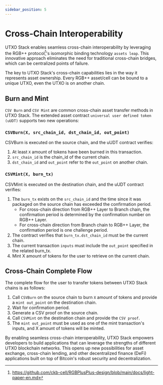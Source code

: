 ```yaml
---
sidebar_position: 5
---
```


# Cross-Chain Interoperability

UTXO Stack enables seamless cross-chain interoperability by leveraging the RGB++ protocol[^1]'s isomorphic binding technology `assets leap`. This innovative approach eliminates the need for traditional cross-chain bridges, which can be centralized points of failure.

The key to UTXO Stack's cross-chain capabilities lies in the way it represents asset ownership. Every RGB++ asset/cell can be bound to a unique UTXO, even the UTXO is on another chain.

## Burn and Mint

`CSV Burn` and `CSV Mint` are common cross-chain asset transfer methods in UTXO Stack.
The extended asset contract `universal user defined token (uUDT)` supports two new operations:

### `CSVBurn(X, src_chain_id, dst_chain_id, out_point)`

CSVBurn is executed on the source chain, and the uUDT contract verifies:

1. At least `X` amount of tokens have been burned in this transaction.   
2. `src_chain_id` is the chain_id of the current chain.
3. `dst_chain_id` and `out_point` refer to the `out_point` on another chain.

### `CSVMint(X, burn_tx)`

CSVMint is executed on the destination chain, and the uUDT contract verifies:

1. The `burn_tx` exists on the `src_chain_id` and the time since it was packaged on the source chain has exceeded the confirmation period.
    - For cross-chain direction from RGB++ Layer to Branch chain, the confirmation period is determined by the confirmation number on RGB++ Layer.
    - For cross-chain direction from Branch chain to RGB++ Layer, the confirmation period is one challenge period.
2. The contract verifies that `burn_tx.dst_chain_id` must be the current chain.
3. The current transaction `inputs` must include the `out_point` specified in the related burn_tx.
4. Mint X amount of tokens for the user to retrieve on the current chain.

## Cross-Chain Complete Flow

The complete flow for the user to transfer tokens between UTXO Stack chains is as follows:

1. Call `CSVBurn` on the source chain to burn `X` amount of tokens and provide a `mint out_point` on the destination chain.
2. Wait for confirmation period.
3. Generate a CSV proof on the source chain.
4. Call `CSVMint` on the destination chain and provide the `CSV proof`.
5. The `mint out_point` must be used as one of the mint transaction's inputs, and X amount of tokens will be minted.

By enabling seamless cross-chain interoperability, UTXO Stack empowers developers to build applications that can leverage the strengths of different UTXO blockchain networks. This opens up new possibilities for asset exchange, cross-chain lending, and other decentralized finance (DeFi) applications built on top of Bitcoin's robust security and decentralization.

[^1]: https://github.com/ckb-cell/RGBPlusPlus-design/blob/main/docs/light-paper-en.md
